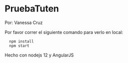 # PruebaTuten

Por: Vanessa Cruz

Por favor correr el siguiente comando para verlo en local:

      npm install
      npm start

Hecho con nodejs 12 y AngularJS
